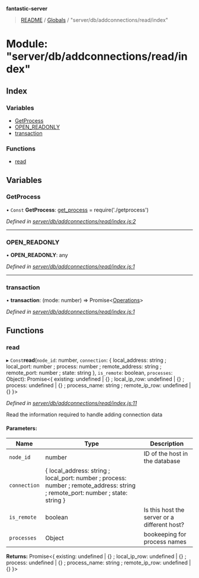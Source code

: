 **fantastic-server**

> [README](../README.md) / [Globals](../globals.md) / "server/db/addconnections/read/index"

# Module: "server/db/addconnections/read/index"

## Index

### Variables

* [GetProcess](_server_db_addconnections_read_index_.md#getprocess)
* [OPEN\_READONLY](_server_db_addconnections_read_index_.md#open_readonly)
* [transaction](_server_db_addconnections_read_index_.md#transaction)

### Functions

* [read](_server_db_addconnections_read_index_.md#read)

## Variables

### GetProcess

• `Const` **GetProcess**: [get_process](_server_db_addconnections_read_getprocess_.md#get_process) = require('./getprocess')

*Defined in [server/db/addconnections/read/index.js:2](https://github.com/besimorhino/project-fantastic/blob/a9b4b41/server/db/addconnections/read/index.js#L2)*

___

### OPEN\_READONLY

•  **OPEN\_READONLY**: any

*Defined in [server/db/addconnections/read/index.js:1](https://github.com/besimorhino/project-fantastic/blob/a9b4b41/server/db/addconnections/read/index.js#L1)*

___

### transaction

•  **transaction**: (mode: number) => Promise\<[Operations](_packages_fantastic_utils_db_types_d_.md#operations)>

*Defined in [server/db/addconnections/read/index.js:1](https://github.com/besimorhino/project-fantastic/blob/a9b4b41/server/db/addconnections/read/index.js#L1)*

## Functions

### read

▸ `Const`**read**(`node_id`: number, `connection`: { local_address: string ; local_port: number ; process: number ; remote_address: string ; remote_port: number ; state: string  }, `is_remote`: boolean, `processes`: Object): Promise\<{ existing: undefined \| {} ; local_ip_row: undefined \| {} ; process: undefined \| {} ; process_name: string ; remote_ip_row: undefined \| {}  }>

*Defined in [server/db/addconnections/read/index.js:11](https://github.com/besimorhino/project-fantastic/blob/a9b4b41/server/db/addconnections/read/index.js#L11)*

Read the information required to handle adding connection data

#### Parameters:

Name | Type | Description |
------ | ------ | ------ |
`node_id` | number | ID of the host in the database |
`connection` | { local_address: string ; local_port: number ; process: number ; remote_address: string ; remote_port: number ; state: string  } |  |
`is_remote` | boolean | Is this host the server or a different host? |
`processes` | Object | bookeeping for process names  |

**Returns:** Promise\<{ existing: undefined \| {} ; local_ip_row: undefined \| {} ; process: undefined \| {} ; process_name: string ; remote_ip_row: undefined \| {}  }>
